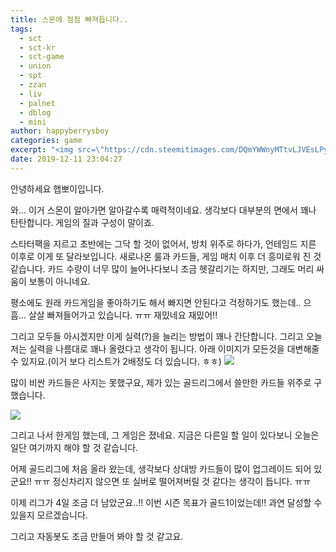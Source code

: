 ```yaml
---
title: 스몬에 점점 빠져듭니다..
tags:
  - sct
  - sct-kr
  - sct-game
  - union
  - spt
  - zzan
  - liv
  - palnet
  - dblog
  - mini
author: happyberrysboy
categories: game
excerpt: "<img src=\"https://cdn.steemitimages.com/DQmYWWnyMTtvLJVEsLPyC14HvvLmQfbL9T6yNpoevm5RfuU/image.png\" />\r\n안녕하세요 햅뽀이입니다.  와... 이거 스몬이 알아가면 알아갈수록 매력적이네요. 생각보다 대부분의 면에서 꽤나 탄탄합니다. 게임의 질과 구성이 말이죠.  스타터팩을 지르고 초반에는 그닥 할 것이 없어서, 방치 위주로 하다가, 언테임드 지른 이후로 이게 또 달라보입니다. 새로나온 룰과 카드들, 게임 매치 이후 더 흥미로워 진 것 같습니다. 카드 수량이 너무....."
date: 2019-12-11 23:04:27
---
```


안녕하세요 햅뽀이입니다.

와... 이거 스몬이 알아가면 알아갈수록 매력적이네요. 생각보다 대부분의 면에서 꽤나 탄탄합니다. 게임의 질과 구성이 말이죠.

스타터팩을 지르고 초반에는 그닥 할 것이 없어서, 방치 위주로 하다가, 언테임드 지른 이후로 이게 또 달라보입니다. 새로나온 룰과 카드들, 게임 매치 이후 더 흥미로워 진 것 같습니다. 카드 수량이 너무 많이 늘어나다보니 조금 헷갈리기는 하지만, 그래도 머리 싸움이 보통이 아니네요. 

평소에도 원래 카드게임을 좋아하기도 해서 빠지면 안된다고 걱정하기도 했는데.. 으흠... 살살 빠져들어가고 있습니다. ㅠㅠ 재밌네요 재밌어!!


그리고 모두들 아시겠지만 이게 실력(?)을 늘리는 방법이 꽤나 간단합니다. 그리고 오늘 저는 실력을 나름대로 꽤나 올렸다고 생각이 됩니다. 아래 이미지가 모든것을 대변해줄 수 있지요.(이거 보다 리스트가 2배정도 더 있습니다. ㅎㅎ)
![](https://cdn.steemitimages.com/DQmYWWnyMTtvLJVEsLPyC14HvvLmQfbL9T6yNpoevm5RfuU/image.png)

많이 비싼 카드들은 사지는 못했구요, 제가 있는 골드리그에서 쓸만한 카드들 위주로 구했습니다.

![](https://cdn.steemitimages.com/DQmXDzfeBi6ESTNE2gxQbWTb6njcSgmSpFsXuhZ7KBK9uUB/image.png)

그리고 나서 한게임 했는데, 그 게임은 졌네요. 지금은 다른일 할 일이 있다보니 오늘은 일단 여기까지 해야 할 것 같습니다.

어제 골드리그에 처음 올라 왔는데, 생각보다 상대방 카드들이 많이 업그레이드 되어 있군요!! ㅠㅠ
정신차리지 않으면 또 실버로 떨어져버릴 것 같다는 생각이 듭니다. ㅠㅠ

이제 리그가 4일 조금 더 남았군요..!! 이번 시즌 목표가 골드1이었는데!! 과연 달성할 수 있을지 모르겠습니다.

그리고 자동봇도 조금 만들어 봐야 할 것 같고요.